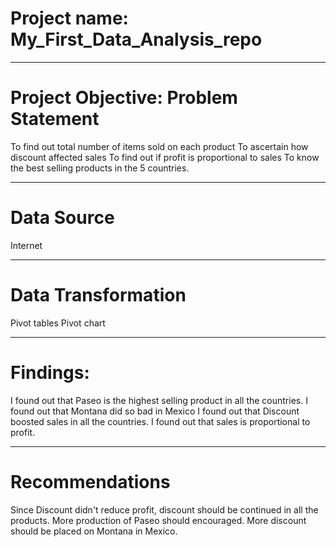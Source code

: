# Project name: My_First_Data_Analysis_repo

------
# Project Objective: Problem Statement
To find out total number of items sold on each product
To ascertain how discount affected sales
To find out if profit is proportional to sales
To know the best selling products in the 5 countries.



-----
# Data Source
Internet


----
# Data Transformation
Pivot tables
Pivot chart


-----

# Findings:
I found out that Paseo is the highest selling product in all the countries.
I found out that Montana did so bad in Mexico
I found out that Discount boosted sales in all the countries.
I found out that sales is proportional to profit.


-----

# Recommendations
Since Discount didn't reduce profit, discount should be continued in all the products.
More production of Paseo should encouraged.
More discount should be placed on Montana in Mexico.
